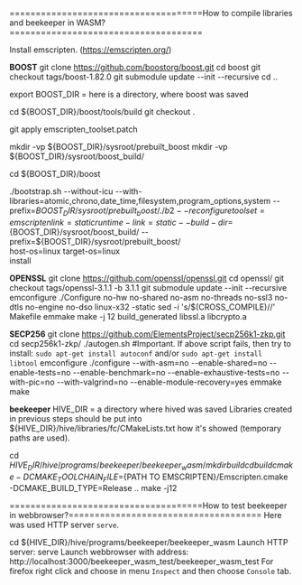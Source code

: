 =====================================How to compile libraries and beekeeper in WASM?=====================================

Install emscripten. (https://emscripten.org/)

**********BOOST**********
git clone https://github.com/boostorg/boost.git
cd boost
git checkout tags/boost-1.82.0
git submodule update --init --recursive
cd ..

export BOOST_DIR = here is a directory, where boost was saved

cd ${BOOST_DIR}/boost/tools/build
git checkout .

git apply emscripten_toolset.patch

mkdir -vp ${BOOST_DIR}/sysroot/prebuilt_boost
mkdir -vp ${BOOST_DIR}/sysroot/boost_build/

cd ${BOOST_DIR}/boost

./bootstrap.sh --without-icu --with-libraries=atomic,chrono,date_time,filesystem,program_options,system --prefix=${BOOST_DIR}/sysroot/prebuilt_boost/
./b2 --reconfigure toolset=emscripten link=static runtime-link=static --build-dir=${BOOST_DIR}/sysroot/boost_build/ --prefix=${BOOST_DIR}/sysroot/prebuilt_boost/ \
  host-os=linux target-os=linux \
  install

**********OPENSSL**********
git clone https://github.com/openssl/openssl.git
cd openssl/
git checkout tags/openssl-3.1.1 -b 3.1.1
git submodule update --init --recursive
emconfigure ./Configure no-hw no-shared no-asm no-threads no-ssl3 no-dtls no-engine no-dso linux-x32 -static
sed -i 's/$(CROSS_COMPILE)//' Makefile
emmake make -j 12 build_generated libssl.a libcrypto.a

**********SECP256**********
git clone https://github.com/ElementsProject/secp256k1-zkp.git
cd secp256k1-zkp/
./autogen.sh
#Important. If above script fails, then try to install: `sudo apt-get install autoconf` and/or `sudo apt-get install libtool`
emconfigure ./configure --with-asm=no --enable-shared=no --enable-tests=no --enable-benchmark=no --enable-exhaustive-tests=no --with-pic=no --with-valgrind=no --enable-module-recovery=yes
emmake make

**********beekeeper**********
HIVE_DIR = a directory where hived was saved
Libraries created in previous steps should be put into ${HIVE_DIR}/hive/libraries/fc/CMakeLists.txt how it's showed (temporary paths are used).

cd ${HIVE_DIR}/hive/programs/beekeeper/beekeeper_wasm/
mkdir build
cd build
cmake -DCMAKE_TOOLCHAIN_FILE=${PATH TO EMSCRIPTEN}/Emscripten.cmake -DCMAKE_BUILD_TYPE=Release ..
make -j12

=====================================How to test beekeeper in webbrowser?=====================================
Here was used HTTP server `serve`.

cd ${HIVE_DIR}/hive/programs/beekeeper/beekeeper_wasm
Launch HTTP server: serve
Launch webbrowser with address: http://localhost:3000/beekeeper_wasm_test/beekeeper_wasm_test
For firefox right click and choose in menu `Inspect` and then choose `Console` tab.
